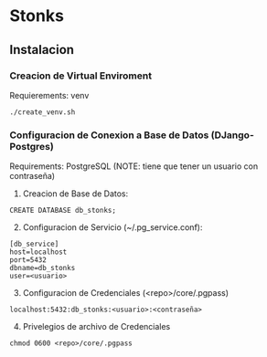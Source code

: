 # Stonks

## Instalacion

### Creacion de Virtual Enviroment
Requierements: venv
```
./create_venv.sh
```

### Configuracion de Conexion a Base de Datos (DJango-Postgres)
Requirements: PostgreSQL (NOTE: tiene que tener un usuario con contraseña)
1) Creacion de Base de Datos:
```
CREATE DATABASE db_stonks;
```

2) Configuracion de Servicio (~/.pg_service.conf):
```
[db_service]
host=localhost
port=5432
dbname=db_stonks
user=<usuario>
```

3) Configuracion de Credenciales (\<repo\>/core/.pgpass)
```
localhost:5432:db_stonks:<usuario>:<contraseña>
```

4) Privelegios de archivo de Credenciales
```
chmod 0600 <repo>/core/.pgpass
```
